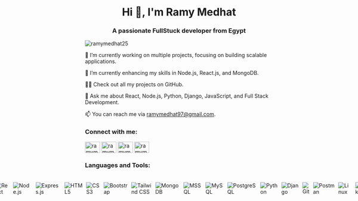 <h1 align="center">Hi 👋, I'm Ramy Medhat</h1>
<h3 align="center">A passionate FullStuck developer from Egypt</h3>

<p align="left"> <img src="https://komarev.com/ghpvc/?username=ramymedhat25&label=Profile%20views&color=0e75b6&style=flat" alt="ramymedhat25" /> </p>



🔭 I’m currently working on multiple projects, focusing on building scalable applications.

🌱 I’m currently enhancing my skills in Node.js, React.js, and MongoDB.

👨‍💻 Check out all my projects on GitHub.

💬 Ask me about React, Node.js, Python, Django, JavaScript, and Full Stack Development.

📫 You can reach me via ramymedhat97@gmail.com.


<h3 align="left">Connect with me:</h3>
<p align="left">
<a href="https://twitter.com/ramymedhat6" target="blank"><img align="center" src="https://raw.githubusercontent.com/rahuldkjain/github-profile-readme-generator/master/src/images/icons/Social/twitter.svg" alt="ramymedhat6" height="30" width="40" /></a>
<a href="https://linkedin.com/in/ramymedhat25" target="blank"><img align="center" src="https://raw.githubusercontent.com/rahuldkjain/github-profile-readme-generator/master/src/images/icons/Social/linked-in-alt.svg" alt="ramymedhat25" height="30" width="40" /></a>
<a href="https://fb.com/ramymedhat25" target="blank"><img align="center" src="https://raw.githubusercontent.com/rahuldkjain/github-profile-readme-generator/master/src/images/icons/Social/facebook.svg" alt="ramymedhat25" height="30" width="40" /></a>
<a href="https://instagram.com/ramymedhat25" target="blank"><img align="center" src="https://raw.githubusercontent.com/rahuldkjain/github-profile-readme-generator/master/src/images/icons/Social/instagram.svg" alt="ramymedhat25" height="30" width="40" /></a>
</p>

<h3 align="left">Languages and Tools:</h3>
<p align="left"> 
    <!-- Shields.io Badges -->
    <div style="display: flex; justify-content: center; padding: 20px;">
        <img src="https://img.shields.io/badge/JavaScript-F7DF1E?style=for-the-badge&logo=javascript&logoColor=black" alt="JavaScript" style="margin-right: 10px;">
        <img src="https://img.shields.io/badge/React-20232A?style=for-the-badge&logo=react&logoColor=61DAFB" alt="React" style="margin-right: 10px;">
        <img src="https://img.shields.io/badge/Node.js-43853D?style=for-the-badge&logo=node.js&logoColor=white" alt="Node.js" style="margin-right: 10px;">
  <img src="https://img.shields.io/badge/Express.js-404D59?style=for-the-badge&logo=express&logoColor=white" alt="Express.js" style="margin-right: 10px;">
  <img src="https://img.shields.io/badge/HTML5-E34F26?style=for-the-badge&logo=html5&logoColor=white" alt="HTML5" style="margin-right: 10px;">
  <img src="https://img.shields.io/badge/CSS3-1572B6?style=for-the-badge&logo=css3&logoColor=white" alt="CSS3" style="margin-right: 10px;">  
<img src="https://img.shields.io/badge/Bootstrap-7952B3?style=for-the-badge&logo=bootstrap&logoColor=white" alt="Bootstrap" style="margin-right: 10px;">
<img src="https://img.shields.io/badge/Tailwind%20CSS-38B2AC?style=for-the-badge&logo=tailwind-css&logoColor=white" alt="Tailwind CSS" style="margin-right: 10px;">
  <img src="https://img.shields.io/badge/MongoDB-47A248?style=for-the-badge&logo=mongodb&logoColor=white" alt="MongoDB" style="margin-right: 10px;">
  <img src="https://img.shields.io/badge/Microsoft%20SQL%20Server-CC2927?style=for-the-badge&logo=microsoft-sql-server&logoColor=white" alt="MSSQL" style="margin-right: 10px;">
  <img src="https://img.shields.io/badge/MySQL-4479A1?style=for-the-badge&logo=mysql&logoColor=white" alt="MySQL" style="margin-right: 10px;">
  <img src="https://img.shields.io/badge/PostgreSQL-336791?style=for-the-badge&logo=postgresql&logoColor=white" alt="PostgreSQL" style="margin-right: 10px;">
  <img src="https://img.shields.io/badge/Python-3776AB?style=for-the-badge&logo=python&logoColor=white" alt="Python" style="margin-right: 10px;">
  <img src="https://img.shields.io/badge/Django-092E20?style=for-the-badge&logo=django&logoColor=white" alt="Django" style="margin-right: 10px;">
          <img src="https://img.shields.io/badge/Git-F05032?style=for-the-badge&logo=git&logoColor=white" alt="Git" style="margin-right: 10px;">
          <img src="https://img.shields.io/badge/Postman-FF6C37?style=for-the-badge&logo=postman&logoColor=white" alt="Postman" style="margin-right: 10px;">
          <img src="https://img.shields.io/badge/Linux-FCC624?style=for-the-badge&logo=linux&logoColor=black" alt="Linux" style="margin-right: 10px;">
  <img src="https://img.shields.io/badge/Docker-2496ED?style=for-the-badge&logo=docker&logoColor=white" alt="Docker" style="margin-right: 10px;">
      <img src="https://img.shields.io/badge/Bash-4EAA25?style=for-the-badge&logo=gnu-bash&logoColor=white" alt="Bash" style="margin-right: 10px;">
</div>




<!-- GitHub Languages 
<div style="display: flex; flex-direction: column; align-items: center; padding: 20px;">
  <h3 style="color: #fff; font-family: Arial, sans-serif;">Most Used Languages</h3>
  <img src="https://github-readme-stats.vercel.app/api/top-langs?username=ramymedhat25&show_icons=true&locale=en&layout=compact&cache_seconds=1800" alt="ramymedhat25" style="border-radius: 10px;"/>
</div>

<!-- GitHub Stats
<div style="display: flex; flex-direction: column; align-items: center; padding: 20px;">
  <h3 style="color: #fff; font-family: Arial, sans-serif;">Ramy Medhat's GitHub Stats</h3>
  <img src="https://github-readme-stats.vercel.app/api?username=ramymedhat25&show_icons=true&locale=en&cache_seconds=1800" alt="ramymedhat25" style="border-radius: 10px; box-shadow: 0 4px 8px rgba(0, 0, 0, 0.2);"/>
</div>

<!-- GitHub Streak 
<div style="display: flex; flex-direction: column; align-items: center; padding: 20px;">
  <h3 style="color: #fff; font-family: Arial, sans-serif;">GitHub Streak</h3>
  <img src="https://github-readme-streak-stats.herokuapp.com/?user=ramymedhat25&cache_seconds=1800" alt="ramymedhat25" style="border-radius: 10px; box-shadow: 0 4px 8px rgba(0, 0, 0, 0.2);"/>
</div>
 -->

